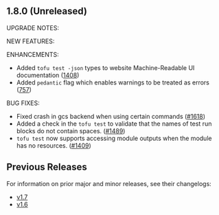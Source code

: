 ## 1.8.0 (Unreleased)

UPGRADE NOTES:

NEW FEATURES:

ENHANCEMENTS:
* Added `tofu test -json` types to website Machine-Readable UI documentation ([1408](https://github.com/opentofu/opentofu/issues/1408))
* Added `pedantic` flag which enables warnings to be treated as errors ([757](https://github.com/opentofu/opentofu/issues/757))

BUG FIXES:
* Fixed crash in gcs backend when using certain commands ([#1618](https://github.com/opentofu/opentofu/pull/1618))
* Added a check in the `tofu test` to validate that the names of test run blocks do not contain spaces. ([#1489](https://github.com/opentofu/opentofu/pull/1489))
* `tofu test` now supports accessing module outputs when the module has no resources. ([#1409](https://github.com/opentofu/opentofu/pull/1409))

## Previous Releases

For information on prior major and minor releases, see their changelogs:

- [v1.7](https://github.com/opentofu/opentofu/blob/v1.7/CHANGELOG.md)
- [v1.6](https://github.com/opentofu/opentofu/blob/v1.6/CHANGELOG.md)
